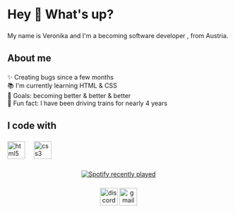 <h1 align="left">Hey 👋 What's up?</h1>

###

<p align="left">My name is Veronika and I'm a becoming software developer , from Austria.</p>

###

<h2 align="left">About me</h2>

###

<p align="left">✨ Creating bugs since a few months<br>📚 I'm currently learning HTML & CSS<br>🎯 Goals: becoming better & better & better <br>🎲 Fun fact: I have been driving trains for nearly 4 years</p>

###

<h2 align="left">I code with</h2>

###

<div align="left">
  <img src="https://cdn.jsdelivr.net/gh/devicons/devicon/icons/html5/html5-original.svg" height="40" alt="html5 logo"  />
  <img width="12" />
  <img src="https://cdn.jsdelivr.net/gh/devicons/devicon/icons/css3/css3-original.svg" height="40" alt="css3 logo"  />
</div>

###

<div align="center">
  <a href="https://open.spotify.com/user/__vroni">
    <img src="https://spotify-recently-played-readme.vercel.app/api?user=__vroni&count=5&unique=true" alt="Spotify recently played"  />
  </a>
</div>

###

<div align="center">
  <img src="https://img.shields.io/static/v1?message=Discord&logo=discord&label=&color=7289DA&logoColor=white&labelColor=&style=flat" height="40" alt="discord logo"  />
  <img src="https://img.shields.io/static/v1?message=Gmail&logo=gmail&label=&color=D14836&logoColor=white&labelColor=&style=flat" height="40" alt="gmail logo"  />
</div>

###

<div align="left">
</div>

###
